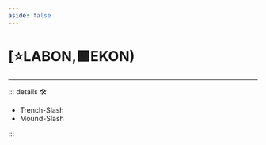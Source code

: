 ```yaml
---
aside: false
---
```

# [⭐<labor>LABON</labor>,🟩<ekos>EKON</ekos>)

---

<!-- =================================================== -->
<!-- =================================================== -->
<!-- =================================================== -->
<!-- =================================================== -->
<!-- =================================================== -->
::: details 🛠

- Trench-Slash
- Mound-Slash

:::
